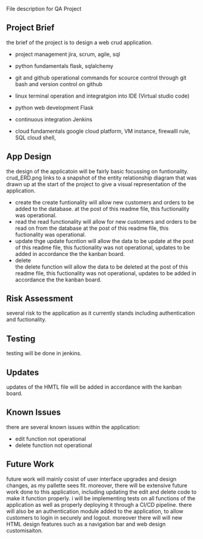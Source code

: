 File description for QA Project

Project Brief
----------------------------------------------------------------
the brief of the project is to design a web crud application.

- project management
    jira, scrum, agile, sql

- python fundamentals
    flask, sqlalchemy

- git and github
    operational commands for scource control through git bash and version control on github

- linux 
    terminal operation and integratgion into IDE (Virtual studio code)

- python web development
    Flask

- continuous integration
    Jenkins

- cloud fundamentals
    google cloud platform, VM instance, firewalll rule, SQL cloud shell, 



App Design
-------------------------------
the design of the applicatoin will be fairly basic focussing on funtionality.
crud_ERD.png links to a snapshot of the entity relationship diagram that was drawn up at the start of the project to give a visual representation of the application.

- create
    the create funtionality will allow new customers and orders to be added to the database.
    at the post of this readme file, this fuctionality was operational.
- read
    the read functionality will allow for new customers and orders to be read on from the database
    at the post of this readme file, this fuctionality was operational.
- update
    thge update fucntion will allow the data to be update
    at the post of this readme file, this fuctionality was not operational, updates to be added in accordance the the kanban board.
- delete    
    the delete function will allow the data to be deleted
    at the post of this readme file, this fuctionality was not operational, updates to be added in accordance the the kanban board.

Risk Assessment
------------------------------------
several risk to the application as it currently stands including authentication and fuctionality.


Testing
------------------------------------
testing will be done in jenkins.




Updates
------------------------------------
updates of the HMTL file will be added in accordance with the kanban board.



Known Issues
------------------------------------
there are several known issues within the application:
- edit function not operational
- delete function not operational



Future Work
------------------------------------
future work will mainly cosist of user interface upgrades and design changes, as my pallette sees fit.
moreover, there will be extensive future work done to this application, including updating the edit and delete code to make it function properly.
i will be implementing tests on all functions of the application as well as properly deploying it through a CI/CD pipeline.
there will also be an authentication module added to the application, to allow customers to login in securely and logout.
moreover there will will new HTML design features such as a navigation bar and web design customisaiton.
